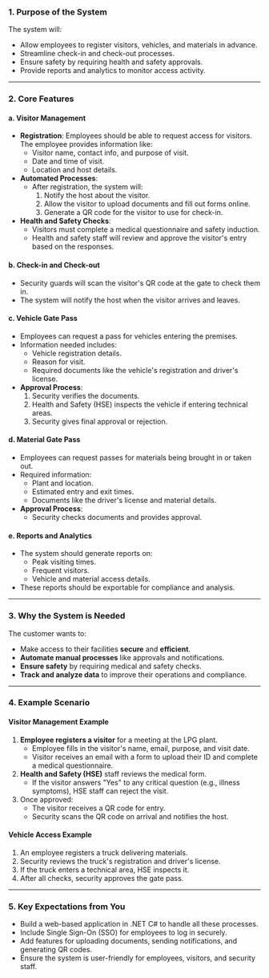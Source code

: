 
### **1. Purpose of the System**
The system will:
- Allow employees to register visitors, vehicles, and materials in advance.
- Streamline check-in and check-out processes.
- Ensure safety by requiring health and safety approvals.
- Provide reports and analytics to monitor access activity.

---

### **2. Core Features**
#### a. **Visitor Management**
- **Registration**: Employees should be able to request access for visitors. The employee provides information like:
  - Visitor name, contact info, and purpose of visit.
  - Date and time of visit.
  - Location and host details.
- **Automated Processes**:
  - After registration, the system will:
    1. Notify the host about the visitor.
    2. Allow the visitor to upload documents and fill out forms online.
    3. Generate a QR code for the visitor to use for check-in.
- **Health and Safety Checks**:
  - Visitors must complete a medical questionnaire and safety induction.
  - Health and safety staff will review and approve the visitor's entry based on the responses.

#### b. **Check-in and Check-out**
- Security guards will scan the visitor's QR code at the gate to check them in.
- The system will notify the host when the visitor arrives and leaves.

#### c. **Vehicle Gate Pass**
- Employees can request a pass for vehicles entering the premises.
- Information needed includes:
  - Vehicle registration details.
  - Reason for visit.
  - Required documents like the vehicle's registration and driver's license.
- **Approval Process**:
  1. Security verifies the documents.
  2. Health and Safety (HSE) inspects the vehicle if entering technical areas.
  3. Security gives final approval or rejection.

#### d. **Material Gate Pass**
- Employees can request passes for materials being brought in or taken out.
- Required information:
  - Plant and location.
  - Estimated entry and exit times.
  - Documents like the driver's license and material details.
- **Approval Process**:
  - Security checks documents and provides approval.

#### e. **Reports and Analytics**
- The system should generate reports on:
  - Peak visiting times.
  - Frequent visitors.
  - Vehicle and material access details.
- These reports should be exportable for compliance and analysis.

---

### **3. Why the System is Needed**
The customer wants to:
- Make access to their facilities **secure** and **efficient**.
- **Automate manual processes** like approvals and notifications.
- **Ensure safety** by requiring medical and safety checks.
- **Track and analyze data** to improve their operations and compliance.

---

### **4. Example Scenario**
#### Visitor Management Example
1. **Employee registers a visitor** for a meeting at the LPG plant.
   - Employee fills in the visitor's name, email, purpose, and visit date.
   - Visitor receives an email with a form to upload their ID and complete a medical questionnaire.
2. **Health and Safety (HSE)** staff reviews the medical form.
   - If the visitor answers "Yes" to any critical question (e.g., illness symptoms), HSE staff can reject the visit.
3. Once approved:
   - The visitor receives a QR code for entry.
   - Security scans the QR code on arrival and notifies the host.

#### Vehicle Access Example
1. An employee registers a truck delivering materials.
2. Security reviews the truck's registration and driver's license.
3. If the truck enters a technical area, HSE inspects it.
4. After all checks, security approves the gate pass.

---

### **5. Key Expectations from You**
- Build a web-based application in .NET C# to handle all these processes.
- Include Single Sign-On (SSO) for employees to log in securely.
- Add features for uploading documents, sending notifications, and generating QR codes.
- Ensure the system is user-friendly for employees, visitors, and security staff.
